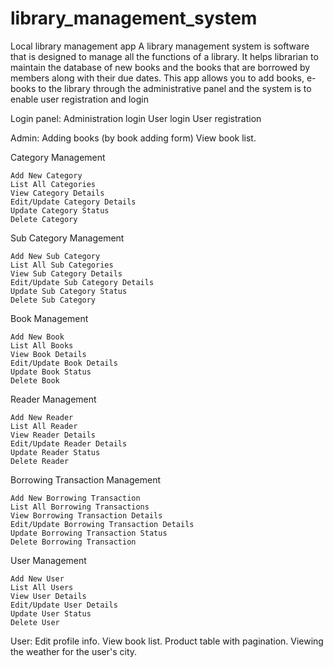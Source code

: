# library_management_system
Local library management app
A library management system is software that is designed to manage all the functions of a library.
It helps librarian to maintain the database of new books and the books that are borrowed by members along with their due dates.
This app allows you to add books, e-books to the library through
the administrative panel and the system is to enable user registration and login

Login panel:
    Administration login
    User login
    User registration

Admin:
    Adding books (by book adding form)
    View book list.

Category Management

    Add New Category
    List All Categories
    View Category Details
    Edit/Update Category Details
    Update Category Status
    Delete Category

Sub Category Management

    Add New Sub Category
    List All Sub Categories
    View Sub Category Details
    Edit/Update Sub Category Details
    Update Sub Category Status
    Delete Sub Category

Book Management

    Add New Book
    List All Books
    View Book Details
    Edit/Update Book Details
    Update Book Status
    Delete Book

Reader Management

    Add New Reader
    List All Reader
    View Reader Details
    Edit/Update Reader Details
    Update Reader Status
    Delete Reader

Borrowing Transaction Management

    Add New Borrowing Transaction
    List All Borrowing Transactions
    View Borrowing Transaction Details
    Edit/Update Borrowing Transaction Details
    Update Borrowing Transaction Status
    Delete Borrowing Transaction

User Management

    Add New User
    List All Users
    View User Details
    Edit/Update User Details
    Update User Status
    Delete User
    
User:
    Edit profile info.
    View book list.
    Product table with pagination.
    Viewing the weather for the user's city.


